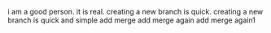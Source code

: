  i  am a good person.
it is real.
creating a new branch is  quick.
creating a new branch is quick and simple
add merge
add merge again
add merge again1
